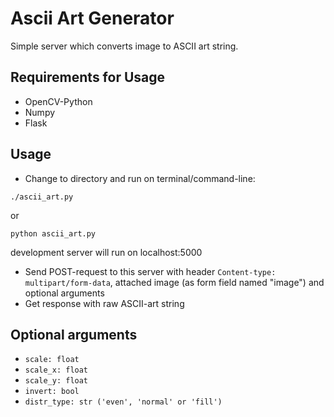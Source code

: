 # Ascii Art Generator
Simple server which converts image to ASCII art string.

## Requirements for Usage
- OpenCV-Python
- Numpy
- Flask

## Usage
- Change to directory and run on terminal/command-line:

```./ascii_art.py```

or

```python ascii_art.py```

development server will run on localhost:5000

- Send POST-request to this server with header ```Content-type: multipart/form-data```, attached image (as form field named "image") and optional arguments
- Get response with raw ASCII-art string

## Optional arguments
- ```scale: float```
- ```scale_x: float```
- ```scale_y: float```
- ```invert: bool```
- ```distr_type: str ('even', 'normal' or 'fill')```
